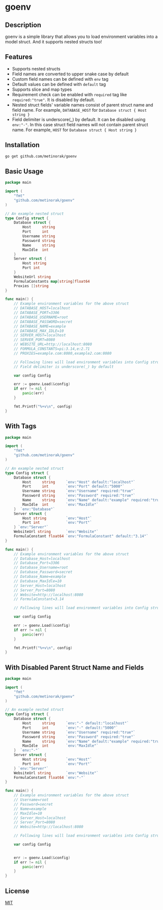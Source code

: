 # goenv
## Description
goenv is a simple library that allows you to load environment variables into a model struct. And it supports nested structs too!

## Features
- Supports nested structs
- Field names are converted to upper snake case by default
- Custom field names can be defined with `env` tag
- Default values can be defined with `default` tag
- Supports slice and map types
- Requirement check can be enabled with `required` tag like `required:"true"`. It is disabled by default.
- Nested struct fields' variable names consist of parent struct name and field name. For example, `DATABASE_HOST` for `Database struct { Host string }`
- Field delimiter is underscore(_) by default. It can be disabled using ``env:"-"``. In this case struct field names will not contain parent struct name. For example, `HOST` for `Database struct { Host string }`

## Installation
```bash
go get github.com/metinorak/goenv
```

## Basic Usage
```go
package main

import (
    "fmt"
    "github.com/metinorak/goenv"
)

// An example nested struct
type Config struct {
    Database struct {
        Host     string
        Port     int    
        Username string 
        Password string 
        Name     string
        MaxIdle  int
    }
    Server struct {
        Host string 
        Port int    
    }
    WebsiteUrl string
    FormulaConstants map[string]float64
    Proxies []string
}

func main() {
    // Example environment variables for the above struct
    // DATABASE_HOST=localhost
    // DATABASE_PORT=3306
    // DATABASE_USERNAME=root
    // DATABASE_PASSWORD=secret
    // DATABASE_NAME=example
    // DATABASE_MAX_IDLE=10
    // SERVER_HOST=localhost
    // SERVER_PORT=8080
    // WEBSITE_URL=http://localhost:8080
    // FORMULA_CONSTANTS=pi:3.14,e:2.71
    // PROXIES=example.com:8080,example2.com:8080

    // Following lines will load environment variables into Config struct
    // Field delimiter is underscore(_) by default

    var config Config

    err := goenv.Load(&config)
    if err != nil {
        panic(err)
    }

    fmt.Printf("%+v\n", config)
}
```

## With Tags
```go
package main

import (
    "fmt"
    "github.com/metinorak/goenv"
)

// An example nested struct
type Config struct {
    Database struct {
        Host     string     `env:"Host" default:"localhost"`
        Port     int        `env:"Port" default:"5000"`
        Username string     `env:"Username" required:"true"`
        Password string     `env:"Password" required:"true"`
        Name     string     `env:"Name" default:"example" required:"true"`
        MaxIdle  int        `env:"MaxIdle"`
    }  `env:"Database"`
    Server struct {
        Host string         `env:"Host"`
        Port int            `env:"Port"`
    } `env:"Server"`
    WebsiteUrl string       `env:"Website"`
    FormulaConstant float64 `env:"FormulaConstant" default:"3.14"`
}

func main() {
    // Example environment variables for the above struct
    // Database_Host=localhost
    // Database_Port=3306
    // Database_Username=root
    // Database_Password=secret
    // Database_Name=example
    // Database_MaxIdle=10
    // Server_Host=localhost
    // Server_Port=8080
    // Website=http://localhost:8080
    // FormulaConstant=3.14

    // Following lines will load environment variables into Config struct

    var config Config

    err := goenv.Load(&config)
    if err != nil {
        panic(err)
    }

    fmt.Printf("%+v\n", config)
}
```

## With Disabled Parent Struct Name and Fields
```go
package main

import (
    "fmt"
    "github.com/metinorak/goenv"
)

// An example nested struct
type Config struct {
    Database struct {
        Host     string     `env:"-" default:"localhost"`
        Port     int        `env:"-" default:"5000"`
        Username string     `env:"Username" required:"true"`
        Password string     `env:"Password" required:"true"`
        Name     string     `env:"Name" default:"example" required:"true"`
        MaxIdle  int        `env:"MaxIdle"`
    }  `env:"-"`
    Server struct {
        Host string         `env:"Host"`
        Port int            `env:"Port"`
    } `env:"Server"`
    WebsiteUrl string       `env:"Website"`
    FormulaConstant float64 `env:"-"`
}

func main() {
    // Example environment variables for the above struct
    // Username=root
    // Password=secret
    // Name=example
    // MaxIdle=10
    // Server_Host=localhost
    // Server_Port=8080
    // Website=http://localhost:8080

    // Following lines will load environment variables into Config struct

    var config Config

    
    err := goenv.Load(&config)
    if err != nil {
        panic(err)
    }
}
```

## License
[MIT](https://choosealicense.com/licenses/mit/)
